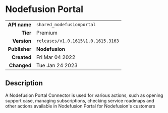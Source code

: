 # Nodefusion Portal
| | |
|-:|-|
|**API name**|`shared_nodefusionportal`|
|**Tier**|Premium|
|**Version**|`releases/v1.0.1615\1.0.1615.3163`|
|**Publisher**|**Nodefusion**|
|**Created**|Fri Mar 04 2022|
|**Changed**|Tue Jan 24 2023|

## Description
A Nodefusion Portal Connector is used for various actions, such as opening support case, managing subscriptions, checking service roadmaps and other actions available in Nodefusion Portal for Nodefusion's customers
